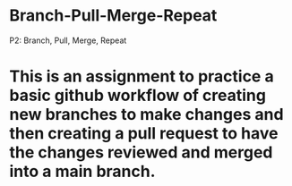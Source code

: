 # Branch-Pull-Merge-Repeat
P2: Branch, Pull, Merge, Repeat

# This is an assignment to practice a basic github workflow of creating new branches to make changes and then creating a pull request to have the changes reviewed and merged into a main branch.
